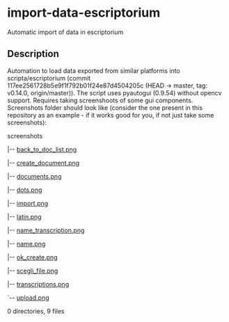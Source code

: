# import-data-escriptorium
Automatic import of data in escriptorium
## Description

Automation to load data exported from similar platforms into scripta/escriptorium (commit  117ee2561728b5e9f1f792b01f24e87d4504205c (HEAD -> master, tag: v0.14.0, origin/master)). The script uses pyautogui (0.9.54) without opencv support. 
Requires taking screenshoots of some gui components. Screenshots folder should look like (consider the one present in this repository as an example - if it works good for you, if not just take some screenshots):

screenshots

|-- [back_to_doc_list.png](./screenshots/back_to_doc_list.png)

|-- [create_document.png](./screenshots/create_document.png)

|-- [documents.png](./screenshots/documents.png)

|-- [dots.png](./screenshots/dots.png)

|-- [import.png](./screenshots/import.png)

|-- [latin.png](./screenshots/latin.png)

|-- [name_transcription.png](./screenshots/name_transcription.png)

|-- [name.png](./screenshots/name.png)

|-- [ok_create.png](./screenshots/ok_create.png)

|-- [scegli_file.png](./screenshots/scegli_file.png)

|-- [transcriptions.png](./screenshots/transcriptions.png)

`-- [upload.png](./screenshots/upload.png)

0 directories, 9 files
